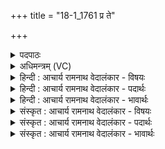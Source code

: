 +++
title = "18-1_1761 प्र ते"

+++
<details><summary>पदपाठः</summary>

प्र꣢। ते꣣। धा꣡राः꣢꣯। अ꣣सश्च꣡तः꣢। अ꣣। सश्च꣡तः꣢। दि꣣वः꣢। न। य꣣न्ति। वृष्ट꣡यः꣢। अ꣡च्छ꣢꣯। वा꣡ज꣢꣯म्। स꣣हस्रि꣡ण꣢म्। १७६१।
</details>

<details><summary>अधिमन्त्रम् (VC)</summary>

- पवमानः सोमः
- अवत्सारः काश्यपः
- गायत्री
- षड्जः
</details>

<details><summary>हिन्दी : आचार्य रामनाथ वेदालंकार - विषयः</summary>

प्रथम मन्त्र में आनन्द-वर्षाओं का वर्णन है।
</details>

<details><summary>हिन्दी : आचार्य रामनाथ वेदालंकार - पदार्थः</summary>

पदार्थान्वय -  हे पवमान सोम अर्थात् पवित्र करनेवाले रसागर परमेश्वर ! (असश्चतः) किसी से भी रुकावट न डाली गई (ते) आपकी (धाराः) आनन्द-धाराएँ (सहस्रिणम्) सहस्र संख्यावाले (वाजम्) बल को (अच्छ) प्राप्त कराने के लिए (प्र यन्ति) उपासक के पास पहुँचती हैं, (दिवः) न जैसे आकाश से (वृष्टयः) वर्षाएँ (वाजम्) अन्न को (अच्छ) प्राप्त कराने के लिए (प्रयन्ति) भूतल पर पहुँचती हैं ॥१॥ इस मन्त्र में श्लिष्टोपमालङ्कार है ॥१॥
</details>

<details><summary>हिन्दी : आचार्य रामनाथ वेदालंकार - भावार्थः</summary>

भावार्थ -  जैसे मेघ से वर्षा की धाराएँ अन्न उत्पन्न करने के लिए खेतों पर बरसती हैं,वैसे ही जगदीश्वर से आनन्द की धाराएँ बल उत्पन्न करने के लिए उपासकों के अन्तरात्मा में बरसती हैं ॥१॥
</details>

<details><summary>संस्कृत : आचार्य रामनाथ वेदालंकार - विषयः</summary>

अथानन्दवर्षा वर्ण्यन्ते।
</details>

<details><summary>संस्कृत : आचार्य रामनाथ वेदालंकार - पदार्थः</summary>

पदार्थान्वय -  हे पवमान सोम पावक रसागार परमेश्वर ! (असश्चतः) केनापि अप्रतिरुध्यमानस्य२(ते) तव (धाराः) आनन्दधाराः (दिवः) आकाशात् (वृष्टयः न) वर्षाः इव (सहस्रिणम्) सहस्रसंख्यावन्तम् (वाजम्) बलम् (अच्छ) प्रापयितुम् (प्र यन्ति) उपासकं प्रति प्र यान्ति, (दिवः न) आकाशाद् यथा (वृष्टयः) वर्षाः (वाजम्) अन्नम् (अच्छ) प्रापयितुम् (प्र यन्ति) भूतलं प्रयान्ति।[वाजः इत्यन्ननाम बलनाम च। निघं० २।७,९]॥१॥
</details>

<details><summary>संस्कृत : आचार्य रामनाथ वेदालंकार - भावार्थः</summary>

भावार्थ -  यथा मेघाद् वर्षाधारा अन्नमुत्पादयितुं क्षेत्रेषु वर्षन्ति तथा जगदीश्वरादानन्दधारा बलमुत्पादयितुमुपासकानामन्तरात्मनि वर्षन्ति ॥१॥
</details>